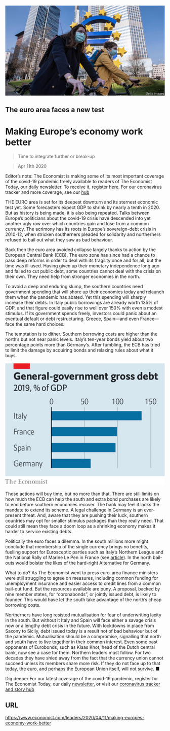 ![](./images/20200411_LDP502.jpg)

## The euro area faces a new test

# Making Europe’s economy work better

> Time to integrate further or break-up

> Apr 11th 2020

Editor’s note: The Economist is making some of its most important coverage of the covid-19 pandemic freely available to readers of The Economist Today, our daily newsletter. To receive it, register [here](https://www.economist.com//newslettersignup). For our coronavirus tracker and more coverage, see our [hub](https://www.economist.com//coronavirus)

THE EURO area is set for its deepest downturn and its sternest economic test yet. Some forecasters expect GDP to shrink by nearly a tenth in 2020. But as history is being made, it is also being repeated. Talks between Europe’s politicians about the covid-19 crisis have descended into yet another ugly row over which countries gain and lose from a common currency. The acrimony has its roots in Europe’s sovereign-debt crisis in 2010-12, when stricken southerners pleaded for solidarity and northerners refused to bail out what they saw as bad behaviour.

Back then the euro area avoided collapse largely thanks to action by the European Central Bank (ECB). The euro zone has since had a chance to pass deep reforms in order to deal with its fragility once and for all, but the time was ill-used. Having given up their monetary independence long ago and failed to cut public debt, some countries cannot deal with the crisis on their own. They need help from stronger economies in the north.

To avoid a deep and enduring slump, the southern countries need government spending that will shore up their economies today and relaunch them when the pandemic has abated. Yet this spending will sharply increase their debts. In Italy public borrowings are already worth 135% of GDP, and that figure could easily rise to well over 150% with even a modest stimulus. If its government spends freely, investors could panic about an eventual default or debt restructuring. Greece, Spain—and even France—face the same hard choices.

The temptation is to dither. Southern borrowing costs are higher than the north’s but not near panic levels. Italy’s ten-year bonds yield about two percentage points more than Germany’s. After fumbling, the ECB has tried to limit the damage by acquiring bonds and relaxing rules about what it buys.

![](./images/20200411_LDC168.png)

Those actions will buy time, but no more than that. There are still limits on how much the ECB can help the south and extra bond purchases are likely to end before southern economies recover. The bank may feel it lacks the mandate to extend its scheme. A legal challenge in Germany is an ever-present threat. And, aware that they are pushing their luck, southern countries may opt for smaller stimulus packages than they really need. That could still mean they face a doom loop as a shrinking economy makes it harder to service existing debts.

Politically the euro faces a dilemma. In the south millions more might conclude that membership of the single currency brings no benefits, fuelling support for Eurosceptic parties such as Italy’s Northern League and the National Rally of Marine Le Pen in France (see [article](https://www.economist.com//europe/2020/04/09/european-finance-ministers-ponder-coronabonds)). In the north bail-outs would bolster the likes of the hard-right Alternative for Germany.

What to do? As The Economist went to press euro-area finance ministers were still struggling to agree on measures, including common funding for unemployment insurance and easier access to credit lines from a common bail-out fund. But the resources available are puny. A proposal, backed by nine member states, for “coronabonds”, or jointly issued debt, is likely to founder. This would have let the south take advantage of the north’s cheap borrowing costs.

Northerners have long resisted mutualisation for fear of underwriting laxity in the south. But without it Italy and Spain will face either a savage crisis now or a lengthy debt crisis in the future. With lockdowns in place from Saxony to Sicily, debt issued today is a result not of bad behaviour but of the pandemic. Mutualisation should be a compromise, signalling that north and south have to live together in their common interest. Even some past opponents of Eurobonds, such as Klaas Knot, head of the Dutch central bank, now see a case for them. Northern leaders must follow. For two decades they have shied away from the fact that the currency union cannot succeed unless its members share more risk. If they do not face up to that today, the euro, and perhaps the European Union itself, will not survive. ■

Dig deeper:For our latest coverage of the covid-19 pandemic, register for The Economist Today, our daily [newsletter](https://www.economist.com//newslettersignup), or visit our [coronavirus tracker and story hub](https://www.economist.com//coronavirus)

## URL

https://www.economist.com/leaders/2020/04/11/making-europes-economy-work-better
